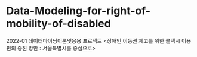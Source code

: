 # Data-Modeling-for-right-of-mobility-of-disabled
2022-01 데이터마이닝이론및응용 프로젝트 &lt;장애인 이동권 제고를 위한 콜택시 이용편의 증진 방안 : 서울특별시를 중심으로>
